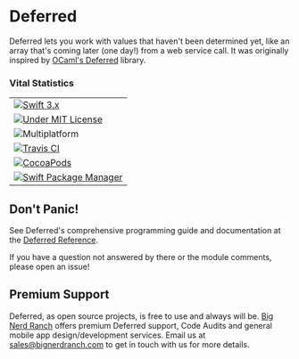 # Deferred

Deferred lets you work with values that haven't been determined yet, like an array that's coming later (one day!) from a web service call. It was originally inspired by [OCaml's Deferred](https://ocaml.janestreet.com/ocaml-core/111.25.00/doc/async_kernel/#Deferred) library.

### Vital Statistics

|                                                                                              |
|----------------------------------------------------------------------------------------------|
|[![Swift 3.x](https://img.shields.io/badge/swift-3.x-EF5138.svg)][Swift]                      |
|[![Under MIT License](https://img.shields.io/badge/license-MIT-blue.svg)][MIT]                |
|![Multiplatform](https://img.shields.io/badge/platforms-macOS,_iOS,_linux,_bsd-lightgrey.svg) |
|[![Travis CI](https://img.shields.io/travis/bignerdranch/Deferred.svg)][CI]                   |
|[![CocoaPods](https://img.shields.io/cocoapods/v/BNRDeferred.svg)][CocoaPods]                 |
|[![Swift Package Manager](https://img.shields.io/badge/swiftpm-supported-orange.svg)][SwiftPM]|

[Swift]: https://swift.org
[MIT]: https://github.com/bignerdranch/Deferred/blob/master/LICENSE.txt
[CI]: http://travis-ci.org/bignerdranch/Deferred
[CocoaPods]: https://cocoapods.org/pods/BNRDeferred
[SwiftPM]: https://github.com/apple/swift-package-manager

## Don't Panic!

See Deferred's comprehensive programming guide and documentation at the [Deferred Reference](https://bignerdranch.github.io/Deferred/).

If you have a question not answered by there or the module comments, please open an issue!

## Premium Support

Deferred, as open source projects, is free to use and always will be. [Big Nerd Ranch](https://bignerdranch.com/) offers premium Deferred support, Code Audits and general mobile app design/development services. Email us at [sales@bignerdranch.com](mailto:sales@bignerdranch.com) to get in touch with us for more details.
